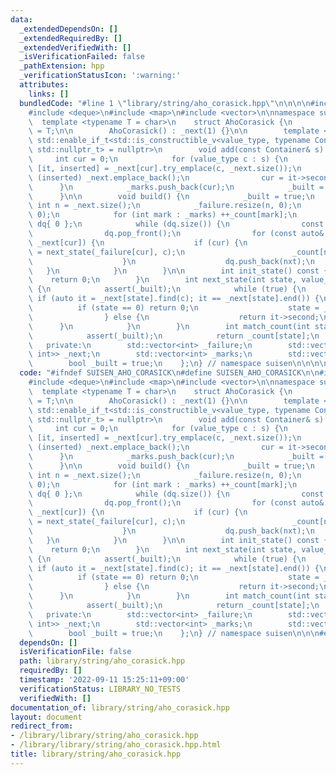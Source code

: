 ```yaml
---
data:
  _extendedDependsOn: []
  _extendedRequiredBy: []
  _extendedVerifiedWith: []
  _isVerificationFailed: false
  _pathExtension: hpp
  _verificationStatusIcon: ':warning:'
  attributes:
    links: []
  bundledCode: "#line 1 \"library/string/aho_corasick.hpp\"\n\n\n\n#include <cassert>\n\
    #include <deque>\n#include <map>\n#include <vector>\n\nnamespace suisen {\n  \
    \  template <typename T = char>\n    struct AhoCorasick {\n        using value_type\
    \ = T;\n\n        AhoCorasick() : _next(1) {}\n\n        template <typename Container,\
    \ std::enable_if_t<std::is_constructible_v<value_type, typename Container::value_type>,\
    \ std::nullptr_t> = nullptr>\n        void add(const Container& s) {\n       \
    \     int cur = 0;\n            for (value_type c : s) {\n                auto\
    \ [it, inserted] = _next[cur].try_emplace(c, _next.size());\n                if\
    \ (inserted) _next.emplace_back();\n                cur = it->second;\n      \
    \      }\n            _marks.push_back(cur);\n            _built = false;\n  \
    \      }\n\n        void build() {\n            _built = true;\n            const\
    \ int n = _next.size();\n            _failure.resize(n, 0);\n            _count.resize(n,\
    \ 0);\n            for (int mark : _marks) ++_count[mark];\n            std::deque<int>\
    \ dq{ 0 };\n            while (dq.size()) {\n                const int cur = dq.front();\n\
    \                dq.pop_front();\n                for (const auto& [c, nxt] :\
    \ _next[cur]) {\n                    if (cur) {\n                        _failure[nxt]\
    \ = next_state(_failure[cur], c);\n                        _count[nxt] += _count[_failure[nxt]];\n\
    \                    }\n                    dq.push_back(nxt);\n             \
    \   }\n            }\n        }\n\n        int init_state() const {\n        \
    \    return 0;\n        }\n        int next_state(int state, value_type c) const\
    \ {\n            assert(_built);\n            while (true) {\n               \
    \ if (auto it = _next[state].find(c); it == _next[state].end()) {\n          \
    \          if (state == 0) return 0;\n                    state = _failure[state];\n\
    \                } else {\n                    return it->second;\n          \
    \      }\n            }\n        }\n        int match_count(int state) const {\n\
    \            assert(_built);\n            return _count[state];\n        }\n \
    \   private:\n        std::vector<int> _failure;\n        std::vector<std::map<value_type,\
    \ int>> _next;\n        std::vector<int> _marks;\n        std::vector<int> _count;\n\
    \        bool _built = true;\n    };\n} // namespace suisen\n\n\n\n"
  code: "#ifndef SUISEN_AHO_CORASICK\n#define SUISEN_AHO_CORASICK\n\n#include <cassert>\n\
    #include <deque>\n#include <map>\n#include <vector>\n\nnamespace suisen {\n  \
    \  template <typename T = char>\n    struct AhoCorasick {\n        using value_type\
    \ = T;\n\n        AhoCorasick() : _next(1) {}\n\n        template <typename Container,\
    \ std::enable_if_t<std::is_constructible_v<value_type, typename Container::value_type>,\
    \ std::nullptr_t> = nullptr>\n        void add(const Container& s) {\n       \
    \     int cur = 0;\n            for (value_type c : s) {\n                auto\
    \ [it, inserted] = _next[cur].try_emplace(c, _next.size());\n                if\
    \ (inserted) _next.emplace_back();\n                cur = it->second;\n      \
    \      }\n            _marks.push_back(cur);\n            _built = false;\n  \
    \      }\n\n        void build() {\n            _built = true;\n            const\
    \ int n = _next.size();\n            _failure.resize(n, 0);\n            _count.resize(n,\
    \ 0);\n            for (int mark : _marks) ++_count[mark];\n            std::deque<int>\
    \ dq{ 0 };\n            while (dq.size()) {\n                const int cur = dq.front();\n\
    \                dq.pop_front();\n                for (const auto& [c, nxt] :\
    \ _next[cur]) {\n                    if (cur) {\n                        _failure[nxt]\
    \ = next_state(_failure[cur], c);\n                        _count[nxt] += _count[_failure[nxt]];\n\
    \                    }\n                    dq.push_back(nxt);\n             \
    \   }\n            }\n        }\n\n        int init_state() const {\n        \
    \    return 0;\n        }\n        int next_state(int state, value_type c) const\
    \ {\n            assert(_built);\n            while (true) {\n               \
    \ if (auto it = _next[state].find(c); it == _next[state].end()) {\n          \
    \          if (state == 0) return 0;\n                    state = _failure[state];\n\
    \                } else {\n                    return it->second;\n          \
    \      }\n            }\n        }\n        int match_count(int state) const {\n\
    \            assert(_built);\n            return _count[state];\n        }\n \
    \   private:\n        std::vector<int> _failure;\n        std::vector<std::map<value_type,\
    \ int>> _next;\n        std::vector<int> _marks;\n        std::vector<int> _count;\n\
    \        bool _built = true;\n    };\n} // namespace suisen\n\n\n#endif // SUISEN_AHO_CORASICK\n"
  dependsOn: []
  isVerificationFile: false
  path: library/string/aho_corasick.hpp
  requiredBy: []
  timestamp: '2022-09-11 15:25:11+09:00'
  verificationStatus: LIBRARY_NO_TESTS
  verifiedWith: []
documentation_of: library/string/aho_corasick.hpp
layout: document
redirect_from:
- /library/library/string/aho_corasick.hpp
- /library/library/string/aho_corasick.hpp.html
title: library/string/aho_corasick.hpp
---
```

